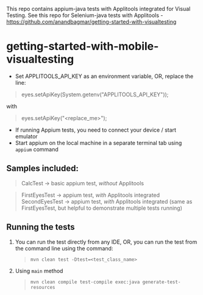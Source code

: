 This repo contains appium-java tests with Applitools integrated for Visual Testing.
See this repo for Selenium-java tests with Applitools - https://github.com/anandbagmar/getting-started-with-visualtesting

# getting-started-with-mobile-visualtesting

* Set APPLITOOLS_API_KEY as an environment variable, OR, replace the line:
> eyes.setApiKey(System.getenv("APPLITOOLS_API_KEY"));

with 
> eyes.setApiKey("<replace_me>");

* If running Appium tests, you need to connect your device / start emulator
* Start appium on the local machine in a separate terminal tab using `appium` command

## Samples included:

> CalcTest -> basic appium test, *without* Applitools
 
> FirstEyesTest -> appium test, *with* Applitools integrated
> SecondEyesTest -> appium test, *with* Applitools integrated (same as FirstEyesTest, but helpful to demonstrate multiple tests running)

## Running the tests

1. You can run the test directly from any IDE, OR, you can run the test from the command line using the command:
   > `mvn clean test -Dtest=<test_class_name>`
2. Using `main` method
   > `mvn clean compile test-compile exec:java generate-test-resources`